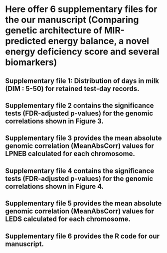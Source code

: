 # Here offer 6 supplementary files for the our manuscript (Comparing genetic architecture of MIR-predicted energy balance, a novel energy deficiency score and several biomarkers)

## Supplementary file 1: Distribution of days in milk (DIM : 5-50) for retained test-day records.


## Supplementary file 2 contains the significance tests (FDR-adjusted p-values) for the genomic correlations shown in Figure 3.


## Supplementary file 3 provides the mean absolute genomic correlation (MeanAbsCorr) values for LPNEB calculated for each chromosome.


## Supplementary file 4 contains the significance tests (FDR-adjusted p-values) for the genomic correlations shown in Figure 4.


## Supplementary file 5 provides the mean absolute genomic correlation (MeanAbsCorr) values for LEDS calculated for each chromosome.

## Supplementary file 6 provides the R code for our manuscript.
